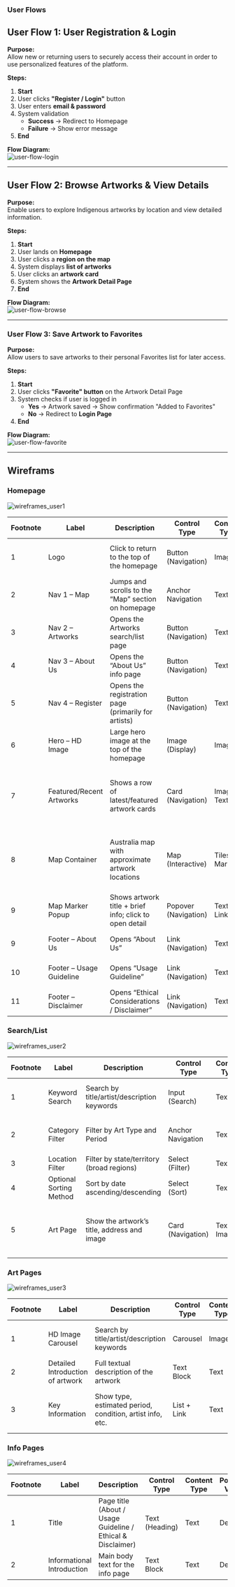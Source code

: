 ### User Flows

## User Flow 1: User Registration & Login

**Purpose:**  
Allow new or returning users to securely access their account in order to use personalized features of the platform.

**Steps:**

1. **Start**
2. User clicks **"Register / Login"** button
3. User enters **email & password**
4. System validation
   - **Success** → Redirect to Homepage
   - **Failure** → Show error message
5. **End**

**Flow Diagram:**  
![user-flow-login](../imgs/user-flow-login.png)

---

## User Flow 2: Browse Artworks & View Details

**Purpose:**  
Enable users to explore Indigenous artworks by location and view detailed information.

**Steps:**

1. **Start**
2. User lands on **Homepage**
3. User clicks a **region on the map**
4. System displays **list of artworks**
5. User clicks an **artwork card**
6. System shows the **Artwork Detail Page**
7. **End**

**Flow Diagram:**  
![user-flow-browse](../imgs/user-flow-browse.png)

---
### User Flow 3: Save Artwork to Favorites

**Purpose:**  
Allow users to save artworks to their personal Favorites list for later access.

**Steps:**

1. **Start**
2. User clicks **"Favorite" button** on the Artwork Detail Page
3. System checks if user is logged in
   - **Yes** → Artwork saved → Show confirmation "Added to Favorites"
   - **No** → Redirect to **Login Page**
4. **End**

**Flow Diagram:**  
![user-flow-favorite](../imgs/user-flow-favorite.png)

---

## Wireframs

### Homepage

![wireframes_user1](../imgs/wireframe_user1.jpg)

| Footnote | Label                    | Description                                            | Control Type         | Content Type    | Possible Value                         | Business rules                                                  |
| -------- | ------------------------ | ------------------------------------------------------ | -------------------- | --------------- | -------------------------------------- | --------------------------------------------------------------- |
| 1        | Logo                     | Click to return to the top of the homepage             | Button (Navigation)  | Image           | Off; Hover; On                         | Unified placement of the entire site                            |
| 2        | Nav 1 – Map              | Jumps and scrolls to the “Map” section on homepage     | Anchor Navigation    | Text            | Off; Hover; On; Focus                  | In-page scroll to map anchor                                    |
| 3        | Nav 2 – Artworks         | Opens the Artworks search/list page                    | Button (Navigation)  | Text            | Off; Hover; On                         |                                                                 |
| 4        | Nav 3 – About Us         | Opens the “About Us” info page                         | Button (Navigation)  | Text            | Off; Hover; On                         |                                                                 |
| 5        | Nav 4 – Register         | Opens the registration page (primarily for artists)    | Button (Navigation)  | Text            | Off; Hover; On                         |                                                                 |
| 6        | Hero – HD Image          | Large hero image at the top of the homepage            | Image (Display)      | Image           | Default; Loading; Error                |                                                                 |
| 7        | Featured/Recent Artworks | Shows a row of latest/featured artwork cards           | Card (Navigation)    | Image + Text    | Off; Hover; On; Loading                | Default 4 items; show empty state when no data                  |
| 8        | Map Container            | Australia map with approximate artwork locations       | Map (Interactive)    | Tiles + Markers | Loading; Idle; Panning; Zooming; Error | Sensitive locations show only general area; no exact coordinate |
| 9        | Map Marker Popup         | Shows artwork title + brief info; click to open detail | Popover (Navigation) | Text + Link     | Off; Hover; On                         |                                                                 |
| 9        | Footer – About Us        | Opens “About Us”                                       | Link (Navigation)    | Text            | Off; Hover; On                         |                                                                 |
| 10       | Footer – Usage Guideline | Opens “Usage Guideline”                                | Link (Navigation)    | Text            | Off; Hover; On                         |                                                                 |
| 11       | Footer – Disclaimer      | Opens “Ethical Considerations / Disclaimer”            | Link (Navigation)    | Text            | Off; Hover; On                         |                                                                 |

### Search/List

![wireframes_user2](../imgs/wireframe_user2.png)

| Footnote | Label                   | Description                                 | Control Type      | Content Type | Possible Value                 | Business rules                              |
| -------- | ----------------------- | ------------------------------------------- | ----------------- | ------------ | ------------------------------ | ------------------------------------------- |
| 1        | Keyword Search          | Search by title/artist/description keywords | Input (Search)    | Text         | Focus; Typing; Clear; Error    | Unified placement of the entire site        |
| 2        | Category Filter         | Filter by Art Type and Period               | Anchor Navigation | Text         | Selected; Disabled             | In-page scroll to map anchor                |
| 3        | Location Filter         | Filter by state/territory (broad regions)   | Select (Filter)   | Text         | Selected; Disabled             |                                             |
| 4        | Optional Sorting Method | Sort by date ascending/descending           | Select (Sort)     | Text         | Default; Asc; Desc             |                                             |
| 5        | Art Page                | Show the artwork’s title, address and image | Card (Navigation) | Text + Image | Off; Hover; On; Loading; Empty | Grid layout; click card to open detail page |

### Art Pages

![wireframes_user3](../imgs/wireframe_user3.png)

| Footnote | Label                            | Description                                               | Control Type | Content Type | Possible Value                        | Business rules                                              |
| -------- | -------------------------------- | --------------------------------------------------------- | ------------ | ------------ | ------------------------------------- | ----------------------------------------------------------- |
| 1        | HD Image Carousel                | Search by title/artist/description keywords               | Carousel     | Images       | Default; Prev/Next; Fullscreen; Error |                                                             |
| 2        | Detailed Introduction of artwork | Full textual description of the artwork                   | Text Block   | Text         | Default                               |                                                             |
| 3        | Key Information                  | Show type, estimated period, condition, artist info, etc. | List + Link  | Text         | Default; Missing                      | If having artist, click artist name to “artist information” |

### Info Pages

![wireframes_user4](../imgs/wireframe_user4.png)

| Footnote | Label                      | Description                                                 | Control Type   | Content Type | Possible Value | Business rules |
| -------- | -------------------------- | ----------------------------------------------------------- | -------------- | ------------ | -------------- | -------------- |
| 1        | Title                      | Page title (About / Usage Guideline / Ethical & Disclaimer) | Text (Heading) | Text         | Default        |                |
| 2        | Informational Introduction | Main body text for the info page                            | Text Block     | Text         | Default        |                |
